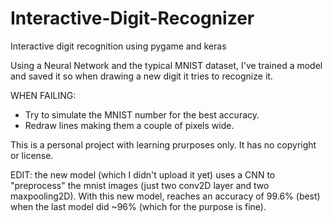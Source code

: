 # Interactive-Digit-Recognizer
Interactive digit recognition using pygame and keras


Using a Neural Network and the typical MNIST dataset, I've trained a model and saved it so when drawing a new digit it tries to recognize it.

WHEN FAILING:
- Try to simulate the MNIST number for the best accuracy.
- Redraw lines making them a couple of pixels wide.

This is a personal project with learning prurposes only. It has no copyright or license.


EDIT: the new model (which I didn't upload it yet) uses a CNN to "preprocess" the mnist images (just two conv2D layer and two maxpooling2D). With this new model, reaches an accuracy of 99.6% (best) when the last model did ~96% (which for the purpose is fine).
